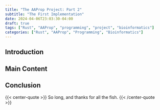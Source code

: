 ```yaml
---
title: "The AAProp Project: Part 2"
subtitle: "The First Implementation"
date: 2024-04-06T23:03:30-04:00
draft: true
tags: ["Rust", "AAProp", "programming", "project", "bioinformatics"]
categories: ["Rust", "AAProp", "Programming", "Bioinformatics"]
---
```


## Introduction

<!-- Write the introduction here -->

## Main Content

<!-- Write the main content here -->

## Conclusion

<!-- Write the conclusion here -->

{{< center-quote >}}
So long, and thanks for all the fish.
{{< /center-quote >}}
